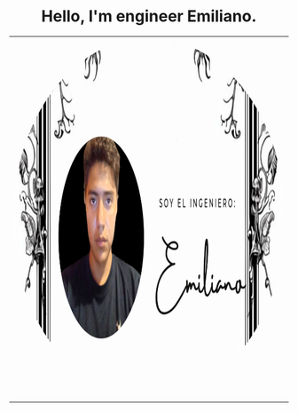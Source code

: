 <h1 align="center">Hello, I'm engineer Emiliano.</h1>

<table>
  <tr>
    <td>
      <img src="Fondo.png" width="800" height="650" style="border-radius:50%;" alt="Fondo">
    </td>
  </tr>
</table>
